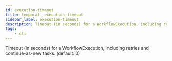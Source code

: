 ```yaml
---
id: execution-timeout
title: temporal  execution-timeout
sidebar_label: execution-timeout
description: Timeout (in seconds) for a WorkflowExecution, including retries and continue-as-new tasks.
tags:
    - cli
---
```


Timeout (in seconds) for a WorkflowExecution, including retries and continue-as-new tasks. (default: 0)

